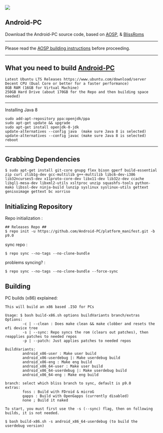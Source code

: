 <img style="text-center" src="https://i.imgur.com/hCQ5em4.png">

Android-PC
-----------------------
Download the Android-PC source code, based on [AOSP](https://android.googlesource.com), & [BlissRoms](https://github.com/BlissRoms/platform_manifest)

---------------------------------------------------

Please read the [AOSP building instructions](http://source.android.com/source/index.html) before proceeding.

-----------------------
What you need to build [Android-PC](https://github.com/Android-PC/platform_manifest)
-----------------------

    Latest Ubuntu LTS Releases https://www.ubuntu.com/download/server
    Decent CPU (Dual Core or better for a faster performance)
    8GB RAM (16GB for Virtual Machine)
    250GB Hard Drive (about 170GB for the Repo and then building space needed)
  
-----------------------

Installing Java 8

    sudo add-apt-repository ppa:openjdk/ppa
    sudo apt-get update && upgrade
    sudo apt-get install openjdk-8-jdk
    update-alternatives --config java  (make sure Java 8 is selected)
    update-alternatives --config javac (make sure Java 8 is selected)
    reboot
    
-----------------------

Grabbing Dependencies
-----------------------

    $ sudo apt-get install git-core gnupg flex bison gperf build-essential zip curl zlib1g-dev gcc-multilib g++-multilib libc6-dev-i386  lib32ncurses5-dev x11proto-core-dev libx11-dev lib32z-dev ccache libgl1-mesa-dev libxml2-utils xsltproc unzip squashfs-tools python-mako libssl-dev ninja-build lunzip syslinux syslinux-utils gettext genisoimage gettext bc xorriso

Initializing Repository
-----------------------

Repo initialization :
    
    ## Releases Repo ##
    $ repo init -u https://github.com/Android-PC/platform_manifest.git -b p9.0

sync repo :

    $ repo sync --no-tags --no-clone-bundle
    
problems syncing? :

    $ repo sync --no-tags --no-clone-bundle --force-sync

Building
--------
PC builds (x86) explained:

    This will build an x86 based .ISO for PCs

    Usage: $ bash build-x86.sh options buildVariants branch/extras
    Options: 
            -c | --clean : Does make clean && make clobber and resets the efi device tree
            -s | --sync: Repo syncs the rom (clears out patches), then reapplies patches to needed repos
            -p | --patch: Just applies patches to needed repos

    BuildVariants: 
            android_x86-user : Make user build
            android_x86-userdebug |: Make userdebug build
            android_x86-eng : Make eng build
            android_x86_64-user : Make user build
            android_x86_64-userdebug |: Make userdebug build
            android_x86_64-eng : Make eng build

    branch: select which bliss branch to sync, default is p9.0
    extras: 
            foss : Build with FDroid & microG
            gapps : Build with OpenGapps (currently disabled)
            none ; Build it naked

    To start, you must first use the -s (--sync) flag, then on following builds, it is not needed.

    $ bash build-x86.sh -s android_x86_64-userdebug (to build the userdebug version)


